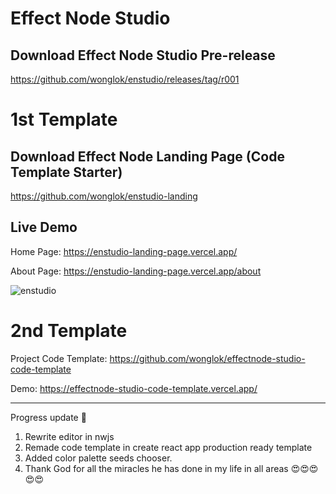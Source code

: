 # Effect Node Studio

## Download Effect Node Studio Pre-release
https://github.com/wonglok/enstudio/releases/tag/r001

# 1st Template

## Download Effect Node Landing Page (Code Template Starter)
https://github.com/wonglok/enstudio-landing

## Live Demo

Home Page: 
https://enstudio-landing-page.vercel.app/

About Page: 
https://enstudio-landing-page.vercel.app/about

![enstudio](https://user-images.githubusercontent.com/4082826/107441562-67fbda80-6b70-11eb-8433-868a7a65f78d.png)

# 2nd Template

Project Code Template:
https://github.com/wonglok/effectnode-studio-code-template

Demo: 
https://effectnode-studio-code-template.vercel.app/

----

Progress update 🤩
1. Rewrite editor in nwjs
2. Remade code template in create react app production ready template
3. Added color palette seeds chooser.
4. Thank God for all the miracles he has done in my life in all areas 😍😍😍😍😍
